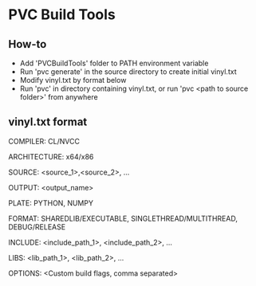 # PVC Build Tools

## How-to
* Add 'PVCBuildTools' folder to PATH environment variable
* Run 'pvc generate' in the source directory to create initial vinyl.txt
* Modify vinyl.txt by format below
* Run 'pvc' in directory containing vinyl.txt, or run 'pvc \<path to source folder>' from anywhere

## vinyl.txt format

COMPILER: CL/NVCC

ARCHITECTURE: x64/x86

SOURCE: <source_1>,<source_2>, ...

OUTPUT: <output_name>

PLATE: PYTHON, NUMPY

FORMAT: SHAREDLIB/EXECUTABLE, SINGLETHREAD/MULTITHREAD, DEBUG/RELEASE

INCLUDE: <include_path_1>, <include_path_2>, ...

LIBS: <lib_path_1>, <lib_path_2>, ...

OPTIONS: <Custom build flags, comma separated>
